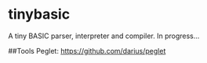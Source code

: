 tinybasic
=========

A tiny BASIC parser, interpreter and compiler. In progress...

##Tools 
Peglet: https://github.com/darius/peglet
